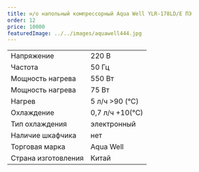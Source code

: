 ```yaml
---
title: н/о напольный компрессорный Aqua Well YLR-178LD/E ПЭ
order: 12
price: 10000
featuredImage: ../../images/aquawell444.jpg
---
```


<table>
<tr><td>Напряжение</td><td>220 В</td></tr>
<tr><td>Частота</td><td>50 Гц</td></tr>
<tr><td>Мощность нагрева</td><td>550 Вт</td></tr>
<tr><td>Мощность нагрева</td><td>75 Вт</td></tr>
<tr><td>Нагрев</td><td>5 л/ч >90 (°С)</td></tr>
<tr><td>Охлаждение</td><td>0,7 л/ч +10(°С)</td></tr>
<tr><td>Тип охлаждения</td><td>электронный</td></tr>
<tr><td>Наличие шкафчика</td><td>нет</td></tr>
<tr><td>Торговая марка</td><td>Aqua Well</td></tr>
<tr><td>Страна изготовления</td><td>Китай</td></tr>
</table>
